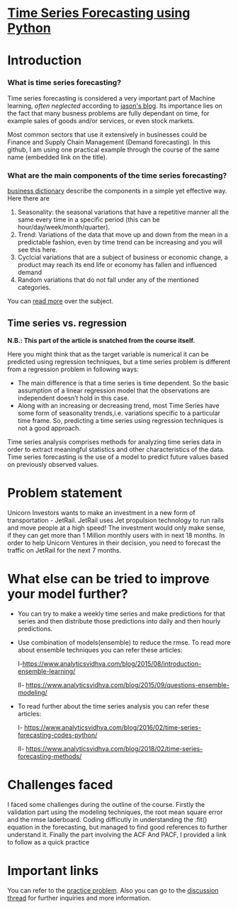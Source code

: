 # [Time Series Forecasting using Python](https://courses.analyticsvidhya.com/courses/creating-time-series-forecast-using-python)
# Introduction
### What is time series forecasting?
Time series forecasting is considered a very important part of Machine learning, *often neglected* according to [jason's blog](https://machinelearningmastery.com/time-series-forecasting/). Its importance lies on the fact that many busness problems are fully dependant on time, for example sales of goods and/or services, or even stock markets.

Most common sectors that use it extensively in businesses could be Finance and Supply Chain Management (Demand forecasting). In this github, I am using one practical example through the course of the same name (embedded link on the title).
### What are the main components of the time series forecasting?
[business dictionary](http://www.businessdictionary.com/definition/time-series.html) describe the components in a simple yet effective way. Here there are
1. Seasonality: the seasonal variations that have a repetitive manner all the same every time in a specific period (this can be hour/day/week/month/quarter).
2. Trend: Variations of the data that move up and down from the mean in a predictable fashion, even by time trend can be increasing and you will see this here.
3. Cyclcial variations that are a subject of business or economic change, a product may reach its end life or economy has fallen and influenced demand
4. Random variations that do not fall under any of the mentioned categories.

You can [read more](https://www.toppr.com/guides/business-mathematics-and-statistics/time-series-analysis/components-of-time-series/) over the subject.
## Time series vs. regression
**N.B.: This part of the article is snatched from the course itself.**

Here you might think that as the target variable is numerical it can be predicted using regression techniques, but a time series problem is different from a regression problem in following ways:

- The main difference is that a time series is time dependent. So the basic assumption of a linear regression model that the observations are independent doesn’t hold in this case.
- Along with an increasing or decreasing trend, most Time Series have some form of seasonality trends,i.e. variations specific to a particular time frame.
So, predicting a time series using regression techniques is not a good approach.

Time series analysis comprises methods for analyzing time series data in order to extract meaningful statistics and other characteristics of the data. Time series forecasting is the use of a model to predict future values based on previously observed values.

# Problem statement
Unicorn Investors wants to make an investment in a new form of transportation - JetRail. JetRail uses Jet propulsion technology to run rails and move people at a high speed! The investment would only make sense, if they can get more than 1 Million monthly users with in next 18 months. In order to help Unicorn Ventures in their decision, you need to forecast the traffic on JetRail for the next 7 months.

# What else can be tried to improve your model further?
- You can try to make a weekly time series and make predictions for that series and then distribute those predictions into daily and then hourly predictions.
- Use combination of models(ensemble) to reduce the rmse. To read more about ensemble techniques you can refer these articles:
    
    I-https://www.analyticsvidhya.com/blog/2015/08/introduction-ensemble-learning/
    
    II- https://www.analyticsvidhya.com/blog/2015/09/questions-ensemble-modeling/
- To read further about the time series analysis you can refer these articles:
    
    I- https://www.analyticsvidhya.com/blog/2016/02/time-series-forecasting-codes-python/
    
    II- https://www.analyticsvidhya.com/blog/2018/02/time-series-forecasting-methods/
# Challenges faced
I faced some challenges during the outline of the course. Firstly the validation part using the modeling techniques, the root mean square error and the rmse laderboard. Coding difficutly in understanding the .fit() equation in the forecasting, but managed to find good references to further understand it. Finally the part involving the ACF And PACF, I provided a link to follow as a quick practice
# Important links
You can refer to the [practice problem](https://datahack.analyticsvidhya.com/contest/practice-problem-time-series-2/). Also you can go to the [discussion thread](https://discuss.analyticsvidhya.com/t/welcome-to-practice-problem-time-series-analysis/66154) for further inquiries and more information.
